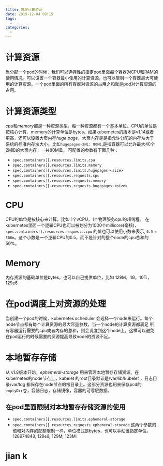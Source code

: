 ```yaml
---
title: 管理计算资源
date: 2019-12-04 09:15
tags: 
  - 
categories: 
  - 
---
```

# 计算资源
当分配一个pod的时候，我们可以选择性的指定pod里面每个容器对CPU和RAM的使用情况。可以设置一个容器最小使用的计算资源，也可以限制一个容器最大可使用的计算资源。一个pod里面的所有容器对资源的占用之和就是pod对计算资源的占用。
# 计算资源类型
*cpu*和*memory*都是一种资源类型，每一种资源都有一个基本单位。CPU的单位是按核心计算，memory的计算单位是bytes。如果kubernetes的版本是v1.14或者更高，还可以设置大页内存*huge page*，大页内存是是指允许分配的内存块大于系统的标准内存块大小。比如`hugepages-2Mi: 80Mi`,是指容器可以允许最大40个2MiB的大页内存，一共80MiB。
可配置的参数有下面几种：
- `spec.containers[].resources.limits.cpu`
- `spec.containers[].resources.limits.memory`
- `spec.containers[].resources.limits.hugepages-<size>`
- `spec.containers[].resources.requests.cpu`
- `spec.containers[].resources.requests.memory`
- `spec.containers[].resources.requests.hugepages-<size>`
# CPU
CPU的单位是按核心来计算，比如 1个vCPU，1个物理服务cpu的超线程。
在kubernetes里面一个逻辑CPU也可以被划分为1000个millicore(毫核)，`spec.containers[].resources.requests.cpu` 的值也可以使用小数来表示, `0.5` = `500m`。这个小数是一个逻辑CPU的0.5，而不是针对的整个node的cpu总和的50%。
# Memory
内存资源的基础单位是bytes，也可以自己提供单位，比如 129M，1G，10Ti，129e6
# 在pod调度上对资源的处理
当创建一个pod的时候，kubernetes scheduler 会选择一个node来运行。每个node节点都有每个计算资源的最大容量参数，当一个node的计算资源都满足 所有容器运行需要的cpu或者内存的总和，则会调度到这个node上，这样可以避免在pod运行的时候需要的资源提高导致node的资源不足。
# 本地暂存存储
从 v1.8版本开始，*ephemeral-storage* 用来管理本地暂存存储资源。在kubernetes的node节点上，kubelet 的root目录默认是/var/lib/kubelet  ，日志目录/var/log 都保存在node节点的根目录上。这部分资源也用来保存pod的`emptyDir`卷，容器日志，存储镜像，容器的可写层数据。
## 在pod里面限制对本地暂存存储资源的使用
- `spec.containers[].resources.limits.ephemeral-storage`
- `spec.containers[].resources.requests.ephemeral-storage`
这两个参数的值和对内存的配额限制一样，单位模式是bytes，也可以手动置指定单位。128974848, 129e6, 129M, 123Mi
# jian k